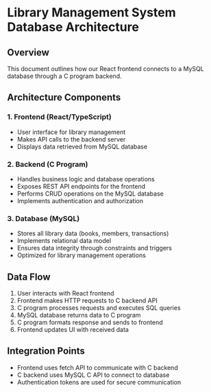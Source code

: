
# Library Management System Database Architecture

## Overview
This document outlines how our React frontend connects to a MySQL database through a C program backend.

## Architecture Components

### 1. Frontend (React/TypeScript)
- User interface for library management
- Makes API calls to the backend server
- Displays data retrieved from MySQL database

### 2. Backend (C Program)
- Handles business logic and database operations
- Exposes REST API endpoints for the frontend
- Performs CRUD operations on the MySQL database
- Implements authentication and authorization

### 3. Database (MySQL)
- Stores all library data (books, members, transactions)
- Implements relational data model
- Ensures data integrity through constraints and triggers
- Optimized for library management operations

## Data Flow
1. User interacts with React frontend
2. Frontend makes HTTP requests to C backend API
3. C program processes requests and executes SQL queries
4. MySQL database returns data to C program
5. C program formats response and sends to frontend
6. Frontend updates UI with received data

## Integration Points
- Frontend uses fetch API to communicate with C backend
- C backend uses MySQL C API to connect to database
- Authentication tokens are used for secure communication
